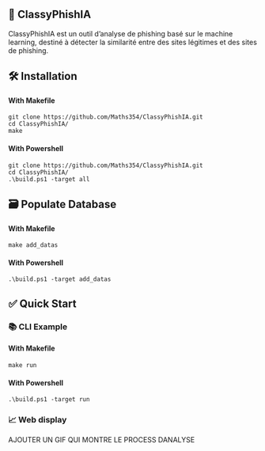## 🤖 ClassyPhishIA

ClassyPhishIA est un outil d’analyse de phishing basé sur le machine learning, destiné à détecter la similarité entre des sites légitimes et des sites de phishing.

## 🛠️ Installation

#### With Makefile
```
git clone https://github.com/Maths354/ClassyPhishIA.git
cd ClassyPhishIA/
make
```

#### With Powershell
```
git clone https://github.com/Maths354/ClassyPhishIA.git
cd ClassyPhishIA/
.\build.ps1 -target all
```

## 🗃️ Populate Database

#### With Makefile 
```
make add_datas
```

#### With Powershell
```
.\build.ps1 -target add_datas
```

## ✅ Quick Start

### 📚 CLI Example

#### With Makefile 
```
make run
```

#### With Powershell
```
.\build.ps1 -target run
```

### 📈 Web display

AJOUTER UN GIF QUI MONTRE LE PROCESS DANALYSE